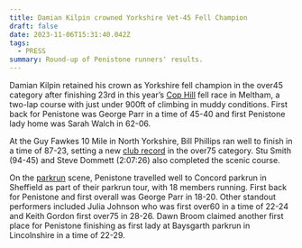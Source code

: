 ```yaml
---
title: Damian Kilpin crowned Yorkshire Vet-45 Fell Champion
draft: false
date: 2023-11-06T15:31:40.042Z
tags:
  - PRESS
summary: Round-up of Penistone runners' results.
---
```

Damian Kilpin retained his crown as Yorkshire fell champion in the over45 category after finishing 23rd in this year’s [Cop Hill](https://results.pfrac.co.uk/fell-league-2023/cop-hill) fell race in Meltham, a two-lap course with just under 900ft of climbing in muddy conditions. First back for Penistone was George Parr in a time of 45-40 and first Penistone lady home was Sarah Walch in 62-06.

At the Guy Fawkes 10 Mile in North Yorkshire, Bill Phillips ran well to finish in a time of 87-23, setting a new [club record](https://results.pfrac.co.uk/records/) in the over75 category.  Stu Smith (94-45) and Steve Dommett (2:07:26) also completed the scenic course.

On the [parkrun](https://results.pfrac.co.uk/parkrun-2023/latest) scene, Penistone travelled well to Concord parkrun in Sheffield as part of their parkrun tour, with 18 members running. First back for Penistone and first overall was George Parr in 18-20. Other standout performers included Julia Johnson who was first over60 in a time of 22-24 and Keith Gordon first over75 in 28-26. Dawn Broom claimed another first place for Penistone finishing as first lady at Baysgarth parkrun in Lincolnshire in a time of 22-29.